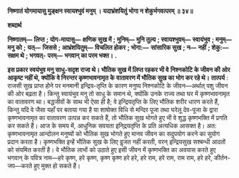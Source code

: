 **निष्णातं योगमायासु मुङ्क्षन स्वायश्भुवं मनुम् ।** **यदाभ्रंशयितुं भोगा न शेकुर्भगवत्परम् ॥ ३४॥** 

**शब्दार्थ** 

**निष्णातम्—** **लिप्त** **; योग-मायासु—** **क्षणिक सुख में** **; मुनिम्—** **मुनि तुल्य** **; स्वायश्भुवम्—** **स्वायंभुव** **; मनुम्—** **मनु को** **;** **यत्—** **जिससे** **; आभ्रंशयितुम्—** **विचलित होकर** **; भोगा:—** **सांसारिक सुख** **; न—** **नहीं** **; शेकु:—** **सक्षम थे** **; भगवत्-** **परम्—** **भगवान् का परम भक्त।** **.** 

**इस प्रकार स्वयंभुव मनु साधु-सदृश राजा थे। भौतिक सुख में लिप्त रहकर भी वे** **निश्नकोटि के जीवन की ओर आकृष्ट नहीं थे, क्योंकि वे निरन्तर कृष्णभावनामृत के** **वातावरण में भौतिक सुख का भोग कर रहे थे।** **तात्पर्य** : राजसी सुख प्राप्त होने पर मनमानी इन्द्रिय-तृप्ति के कारण मनुष्य निश्नकोटि के जीवन—अर्थात् पशु जीवन की ओर बढ़ता है। किन्तु स्वायंभुव मनु तो साधु के समान थे, क्योंकि उनके राज्य तथा घर में कृष्णभावनामृत का वातावरण था। बद्धजीवों के साथ भी ऐसा ही है; वे इन्द्रियतृप्ति के लिए भौतिक शरीर धारण करते हैं, किन्तु यदि वे जैसा यहाँ पर बताया गया है या शाषोक्त विधि से मन्दिर पूजा तथा घरेलू देव-पूजा के द्वारा कृष्णभावनामृत का वातावरण उत्पन्न कर सकते हैं, तो भौतिक सुख भोगते हुए भी वे शुद्ध कृष्णभक्ति में प्रगति कर सकते हैं। आज के समय में, आधुनिक सवयता इनि्द्रयतृप्ति के प्रति अत्यधिक आसक्त है। अत: कृष्णभावनामृत आन्दोलन मनुष्यों को भौतिक सुख भोगते हुए मानव जीवन का सदुपयोग करने का सुयोग प्रदान करता है। कृष्णभक्ति इन्हें भौतिक सुख के लिए वॢजत नहीं करती, वरन् इन्द्रियसुख सश्बन्धी आदतों को संयमित करती है। वे भौतिक लाभों को उठाते हुए इसी जीवन में कृष्णभक्ति का अवयास करते हुए भगवान् के पवित्र नाम—हरे कृष्ण, हरे कृष्ण, कृष्ण कृष्ण हरे हरे, हरे राम, हरे राम, राम राम, हरे हरे, कीर्तन-जप—करते हुए मुक्त हो सकते हैं।  